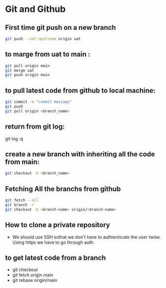 # Git and Github
## First time git push on a new branch
```sh
git push --set-upstream origin uat
```
## to marge from uat to main : 
```sh
git pull origin main 
git merge uat 
git push origin main 
```

## to pull latest code from github to local machine:
```sh
git commit -m "commit message"
git push
git pull origin <branch_name>
```


## return from git log:
git log
:q

## create a new branch with inheriting all the code from main:
```sh
git checkout -b <branch_name>

```
## Fetching All the branchs from github

```sh
git fetch --all
git branch -r
git checkout -b <branch-name> origin/<branch-name>

```

## How to clone a private repository
- We should use SSH sothat we don't have to authienticate the user twise. Using https we have to go through auth.   

## to get latest code from a branch
- git checkout <your-branch>
- git fetch origin main
- git rebase origin/main
